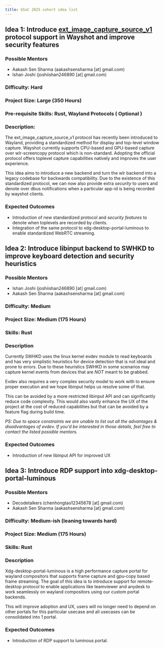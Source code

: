 ```yaml
---
title: GSoC 2025 cohort idea list
---
```


## Idea 1: Introduce [ext_image_capture_source_v1](https://wayland.app/protocols/ext-image-capture-source-v1#ext_image_capture_source_v1) protocol support in Wayshot and improve security features

### Possible Mentors

- Aakash Sen Sharma (aakashsensharma [at] gmail.com)
- Ishan Joshi (joshiishan246890 [at] gmail.com)

### Difficulty: Hard
### Project Size: Large (350 Hours)
### Pre-requisite Skills: Rust, Wayland Protocols ( Optional )

### Description:

The ext_image_capture_source_v1 protocol has recently been introduced to Wayland, providing a standardized method for display and top-level window capture.
Wayshot currently supports CPU-based and GPU-based capture over wlr-screencopy protocol which is non-standard. Adopting the official protocol offers toplevel capture capabilities natively and improves the user experience.

This idea aims to introduce a new backend and turn the wlr backend into a legacy codebase for backwards compatibility.
Due to the existence of this standardized protocol, we can now also provide extra *security* to users and denote over dbus notifications when a particular app-id is being recorded by wayshot clients.

### Expected Outcomes

- Introduction of new standardized protocol and *security features* to denote when toplevels are recorded by clients.
- Integration of the same protocol to xdg-desktop-portal-luminous to enable standardized WebRTC streaming.

## Idea 2: Introduce libinput backend to SWHKD to improve keyboard detection and security heuristics

### Possible Mentors

- Ishan Joshi (joshiishan246890 [at] gmail.com)
- Aakash Sen Sharma (aakashsensharma [at] gmail.com)

### Difficulty: Medium
### Project Size: Medium (175 Hours)
### Skills: Rust

### Description

Currently SWHKD uses the linux kernel evdev module to read keyboards and has very simplistic heuristics for device detection that is not ideal and prone to errors.
Due to these heuristics SWHKD in some scenarios may capture kernel events from devices that are *NOT* meant to be grabbed.

Evdev also requires a very complex security model to work with to ensure proper execution and we hope libinput helps us resolve some of that.

This can be avoided by a more restricted libinput API and can significantly reduce code complexity.
This would also vastly enhance the UX of the project at the cost of reduced capabilities but that can be avoided by a feature flag during build time.

_PS: Due to space constraints we are unable to list out all the advantages & disadvantages of evdev. If you'd be interested in those details, feel free to contact the listed possible mentors._

### Expected Outcomes

- Introduction of new libinput API for improved UX

## Idea 3: Introduce RDP support into xdg-desktop-portal-luminous

### Possible Mentors

- Decodetalkers (chenhongtao12345678 [at] gmail.com)
- Aakash Sen Sharma (aakashsensharma [at] gmail.com)

### Difficulty: Medium-ish (leaning towards hard)
### Project Size: Medium (175 Hours)
### Skills: Rust

### Description

Xdg-desktop-portal-luminous is a high performance capture portal for wayland compositors that supports frame capture and gpu-copy based frame streaming. The goal of this idea is to introduce support for remote-desktop protocol to enable applications like teamviewer and anydesk to work seamlessly on wayland compositors using our custom portal backends.

This will improve adoption and UX, users will no longer need to depend on other portals for this particular usecase and all usecases can be consolidated into 1 portal.

### Expected Outcomes

- Introduction of RDP support to luminous portal.

